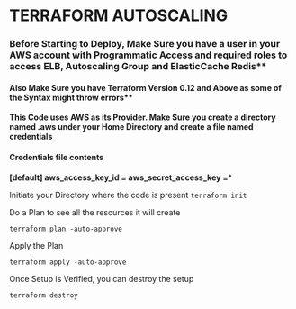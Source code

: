 
# TERRAFORM AUTOSCALING 

### Before Starting to Deploy, Make Sure you have a user in your AWS account with Programmatic Access and required roles to access ELB, Autoscaling Group and ElasticCache Redis**

#### Also Make Sure you have Terraform Version 0.12 and Above as some of the Syntax might throw errors**

**This Code uses AWS as its Provider. Make Sure you create a directory named .aws under your Home Directory and create a file named credentials**

#### Credentials file contents
**[default]
aws_access_key_id = 
aws_secret_access_key =*** 

Initiate your Directory where the code is present 
```terraform init```

Do a Plan to see all the resources it will create 
```
terraform plan -auto-approve
```

Apply the Plan 
```
terraform apply -auto-approve
```

Once Setup is Verified, you can destroy the setup 
```
terraform destroy 
```
